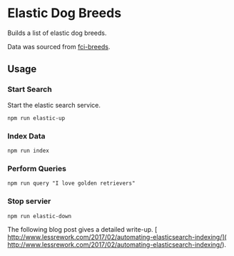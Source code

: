 # Elastic Dog Breeds

Builds a list of elastic dog breeds.

Data was sourced from [fci-breeds](https://github.com/paiv/fci-breeds).

## Usage

### Start Search
Start the elastic search service.

`npm run elastic-up`

### Index Data
`npm run index`

### Perform Queries
`npm run query "I love golden retrievers"`

### Stop servier
`npm run elastic-down`

The following blog post gives a detailed write-up.
[ http://www.lessrework.com/2017/02/automating-elasticsearch-indexing/]( http://www.lessrework.com/2017/02/automating-elasticsearch-indexing/).

